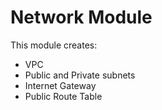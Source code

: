 # Network Module

This module creates:

- VPC
- Public and Private subnets
- Internet Gateway
- Public Route Table
